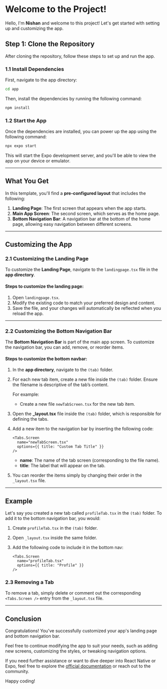 
# Welcome to the Project!

Hello, I'm **Nishan** and welcome to this project! Let's get started with setting up and customizing the app.

## Step 1: Clone the Repository

After cloning the repository, follow these steps to set up and run the app.

### 1.1 Install Dependencies

First, navigate to the app directory:

```bash
cd app
```

Then, install the dependencies by running the following command:

```bash
npm install
```

### 1.2 Start the App

Once the dependencies are installed, you can power up the app using the following command:

```bash
npx expo start
```

This will start the Expo development server, and you'll be able to view the app on your device or emulator.

---

## What You Get

In this template, you'll find a **pre-configured layout** that includes the following:

1. **Landing Page**: The first screen that appears when the app starts.
2. **Main App Screen**: The second screen, which serves as the home page.
3. **Bottom Navigation Bar**: A navigation bar at the bottom of the home page, allowing easy navigation between different screens.

---

## Customizing the App

### 2.1 Customizing the Landing Page

To customize the **Landing Page**, navigate to the `landingpage.tsx` file in the **app directory**.

#### Steps to customize the landing page:

1. Open `landingpage.tsx`.
2. Modify the existing code to match your preferred design and content.
3. Save the file, and your changes will automatically be reflected when you reload the app.

---

### 2.2 Customizing the Bottom Navigation Bar

The **Bottom Navigation Bar** is part of the main app screen. To customize the navigation bar, you can add, remove, or reorder items.

#### Steps to customize the bottom navbar:

1. In the **app directory**, navigate to the `(tab)` folder. 
2. For each new tab item, create a new file inside the `(tab)` folder. Ensure the filename is descriptive of the tab’s content.
   
   For example:
   - Create a new file `newTabScreen.tsx` for the new tab item.

3. Open the **_layout.tsx** file inside the `(tab)` folder, which is responsible for defining the tabs.

4. Add a new item to the navigation bar by inserting the following code:

   ```tsx
   <Tabs.Screen 
     name="newTabScreen.tsx" 
     options={{ title: "Custom Tab Title" }} 
   />
   ```

   - **name**: The name of the tab screen (corresponding to the file name).
   - **title**: The label that will appear on the tab.

5. You can reorder the items simply by changing their order in the `_layout.tsx` file.

---

## Example

Let's say you created a new tab called `profileTab.tsx` in the `(tab)` folder. To add it to the bottom navigation bar, you would:

1. Create `profileTab.tsx` in the `(tab)` folder.
2. Open `_layout.tsx` inside the same folder.
3. Add the following code to include it in the bottom nav:

   ```tsx
   <Tabs.Screen 
     name="profileTab.tsx" 
     options={{ title: "Profile" }} 
   />
   ```

### 2.3 Removing a Tab

To remove a tab, simply delete or comment out the corresponding `<Tabs.Screen />` entry from the `_layout.tsx` file.

---

## Conclusion

Congratulations! You've successfully customized your app's landing page and bottom navigation bar.

Feel free to continue modifying the app to suit your needs, such as adding new screens, customizing the styles, or tweaking navigation options.

If you need further assistance or want to dive deeper into React Native or Expo, feel free to explore the [official documentation](https://docs.expo.dev/) or reach out to the community.

Happy coding!
